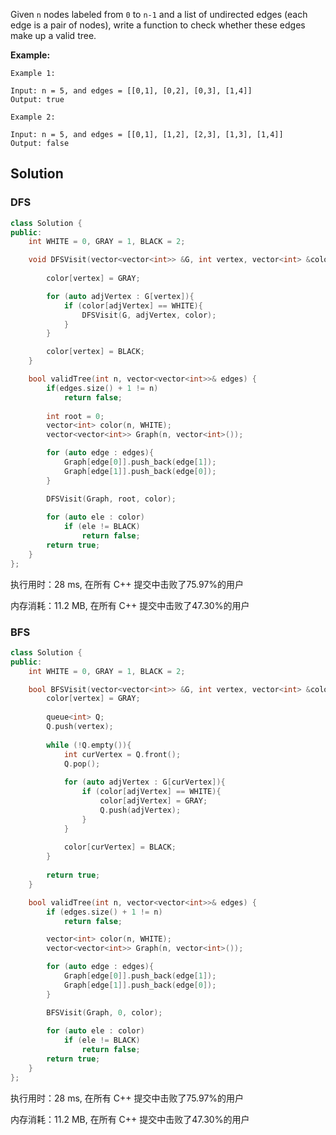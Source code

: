 Given `n` nodes labeled from `0` to `n-1` and a list of undirected edges (each edge is a pair of nodes), write a function to check whether these edges make up a valid tree.

 

**Example:**

```
Example 1:

Input: n = 5, and edges = [[0,1], [0,2], [0,3], [1,4]]
Output: true

Example 2:

Input: n = 5, and edges = [[0,1], [1,2], [2,3], [1,3], [1,4]]
Output: false
```

## Solution

### DFS

```c++
class Solution {
public:
    int WHITE = 0, GRAY = 1, BLACK = 2;

    void DFSVisit(vector<vector<int>> &G, int vertex, vector<int> &color){
        
        color[vertex] = GRAY;

        for (auto adjVertex : G[vertex]){
            if (color[adjVertex] == WHITE){
                DFSVisit(G, adjVertex, color);
            }
        }

        color[vertex] = BLACK;
    }

    bool validTree(int n, vector<vector<int>>& edges) {
        if(edges.size() + 1 != n) 
            return false;
            
        int root = 0;
        vector<int> color(n, WHITE);
        vector<vector<int>> Graph(n, vector<int>());

        for (auto edge : edges){
            Graph[edge[0]].push_back(edge[1]);
            Graph[edge[1]].push_back(edge[0]);
        }

        DFSVisit(Graph, root, color);
        
        for (auto ele : color)
            if (ele != BLACK)
                return false;
        return true;
    }
};
```

执行用时：28 ms, 在所有 C++ 提交中击败了75.97%的用户

内存消耗：11.2 MB, 在所有 C++ 提交中击败了47.30%的用户

### BFS

```c++
class Solution {
public:
    int WHITE = 0, GRAY = 1, BLACK = 2;

    bool BFSVisit(vector<vector<int>> &G, int vertex, vector<int> &color){
        color[vertex] = GRAY;
        
        queue<int> Q;
        Q.push(vertex);
        
        while (!Q.empty()){
            int curVertex = Q.front();
            Q.pop();
            
            for (auto adjVertex : G[curVertex]){
                if (color[adjVertex] == WHITE){
                    color[adjVertex] = GRAY;
                    Q.push(adjVertex);
                }
            }
            
            color[curVertex] = BLACK;
        }
        
        return true;
    }

    bool validTree(int n, vector<vector<int>>& edges) {
        if (edges.size() + 1 != n)
            return false;

        vector<int> color(n, WHITE);    
        vector<vector<int>> Graph(n, vector<int>());

        for (auto edge : edges){
            Graph[edge[0]].push_back(edge[1]);
            Graph[edge[1]].push_back(edge[0]);
        }

        BFSVisit(Graph, 0, color);
            
        for (auto ele : color)
            if (ele != BLACK)
                return false;
        return true;
    }
};
```

执行用时：28 ms, 在所有 C++ 提交中击败了75.97%的用户

内存消耗：11.2 MB, 在所有 C++ 提交中击败了47.30%的用户

